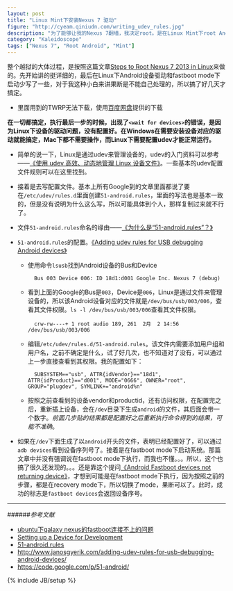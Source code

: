 ```yaml
---
layout: post
title: "Linux Mint下安装Nexus 7 驱动"
figure: "http://cyeam.qiniudn.com/writing_udev_rules.jpg"
description: "为了能够让我的Nexus 7翻墙，我决定root。是在Linux Mint下root Android。看着也不难，结果搞了好几天。越到一半机子驱动问题，没办法继续了，看着一块砖头放在那，真叫个急啊。root成功后，twitter还是上不去，还得再写一篇文章来总结一下Android翻墙。"
category: "Kaleidoscope"
tags: ["Nexus 7", "Root Android", "Mint"]
---
```


整个越狱的大体过程，是按照这篇文章[Steps to Root Nexus 7 2013 in Linux](http://itsfoss.com/root-nexus-7-2013-ubuntu-linux/)来做的。先开始讲的挺详细的，最后在Linux下Android设备驱动和fastboot mode下启动少写了一些，对于我这种小白来讲果断是不能自己处理的，所以搞了好几天才搞定。

+ 里面用到的TWRP无法下载，使用[百度网盘](http://pan.baidu.com/wap/link?uk=3593604652&shareid=453410427&third=0)提供的下载

**在一切都搞定，执行最后一步的时候，出现了`<wait for devices>`的错误，是因为Linux下设备的驱动问题，没有配置好。在Windows在需要安装设备对应的驱动就能搞定，Mac下都不需要操作，而Linux下需要配置udev才能正常运行。**

+ 简单的说一下，Linux是通过udev来管理设备的，udev的入门资料可以参考——[《使用 udev 高效、动态地管理 Linux 设备文件》](http://www.ibm.com/developerworks/cn/linux/l-cn-udev/)。一些基本的udev配置文件规则可以在这里找到。

+ 接着是去写配置文件。基本上所有Google到的文章里面都说了要在`/etc/udev/rules.d`里面创建`51-android.rules`，里面的写法也是基本一致的，但是没有说明为什么这么写，所以可能具体到个人，那样复制过来就不行了。

+ 文件`51-android.rules`命名的缘由——[《为什么是“51-android.rules”？》](http://www.cnblogs.com/frydsh/archive/2013/03/07/2949089.html)

+ `51-android.rules`的配置。[《Adding udev rules for USB debugging Android devices》](http://www.janosgyerik.com/adding-udev-rules-for-usb-debugging-android-devices/)

    + 使用命令`lsusb`找到Android设备的Bus和Device

            Bus 003 Device 006: ID 18d1:d001 Google Inc. Nexus 7 (debug)

    + 看到上面的Google的Bus是`003`，Device是`006`，Linux是通过文件来管理设备的，所以该Android设备对应的文件就是`/dev/bus/usb/003/006`，查看其文件权限。`ls -l /dev/bus/usb/003/006`查看其文件权限。

            crw-rw----+ 1 root audio 189, 261  2月  2 14:56 /dev/bus/usb/003/006

    + 编辑`/etc/udev/rules.d/51-android.rules`。该文件内需要添加用户组和用户名，之前不确定是什么，试了好几次，也不知道对了没有，可以通过上一步直接查看到其权限。我的配置如下：

            SUBSYSTEM=="usb", ATTR{idVendor}=="18d1", ATTR{idProduct}=="d001", MODE="0666", OWNER="root", GROUP="plugdev", SYMLINK+="android%n"

    + 按照之前查看到的设备vendor和productid，还有访问权限，在配置完之后，重新插上设备，会在`/dev`目录下生成`android`的文件，其后面会带一个数字。*前面几步贴的结果都是配置好之后重新执行命令得到的结果，可能不准确*。 

   
+ 如果在`/dev`下面生成了以`android`开头的文件，表明已经配置好了，可以通过`adb devices`看到设备序列号了。接着是在fastboot mode下启动系统。那篇文章中并没有强调说在fastboot mode下执行，而我也不懂。。。所以，这个也搞了很久还发现的。。。还是靠这个提问[《Android Fastboot devices not returning device》](http://stackoverflow.com/questions/8588595/android-fastboot-devices-not-returning-device)，才想到可能是在fastboot mode下执行，因为按照之前的步骤，都是在recovery mode下，所以切换了mode，果断可以了。此时，成功的标志是`fastboot devices`会返回设备序号。

---

<div id="stacktack-21499972"></div>

######*参考文献*
+ [ubuntu下galaxy nexus的fastboot连接不上的问题](http://blog.csdn.net/gexueyuan/article/details/8720570)
+ [Setting up a Device for Development](http://developer.android.com/tools/device.html)
+ [51-android.rules](https://github.com/M0Rf30/android-udev-rules/blob/master/51-android.rules)
+ http://www.janosgyerik.com/adding-udev-rules-for-usb-debugging-android-devices/
+ https://code.google.com/p/51-android/

{% include JB/setup %}